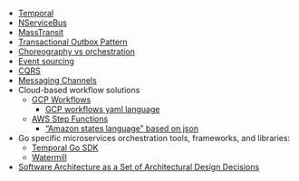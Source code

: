 - [Temporal](https://temporal.io/)
- [NServiceBus](https://particular.net/nservicebus)
- [MassTransit](https://masstransit.io/)
- [Transactional Outbox Pattern](https://microservices.io/patterns/data/transactional-outbox.html)
- [Choreography vs orchestration](https://microservices.io/patterns/data/saga.html)
- [Event sourcing](https://martinfowler.com/eaaDev/EventSourcing.html)
- [CQRS](https://microservices.io/patterns/data/cqrs.html)
- [Messaging Channels](https://www.enterpriseintegrationpatterns.com/patterns/messaging/MessagingChannelsIntro.html)
- Cloud-based workflow solutions
  - [GCP Workflows](https://cloud.google.com/workflows)
    - [GCP workflows yaml language](https://cloud.google.com/workflows/docs/reference/syntax/syntax-cheat-sheet )
  - [AWS Step Functions](https://aws.amazon.com/step-functions/)
    - [“Amazon states language” based on json](https://docs.aws.amazon.com/step-functions/latest/dg/concepts-amazon-states-language.html)
- Go specific microservices orchestration tools, frameworks, and libraries:
  - [Temporal Go SDK](https://github.com/temporalio/sdk-go)
  - [Watermill](https://github.com/ThreeDotsLabs/watermill)
- [Software Architecture as a Set of Architectural Design Decisions](https://ieeexplore.ieee.org/document/1620096)
